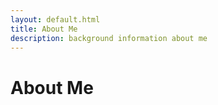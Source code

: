 ```yaml
---
layout: default.html
title: About Me
description: background information about me 
---
```


# About Me 
